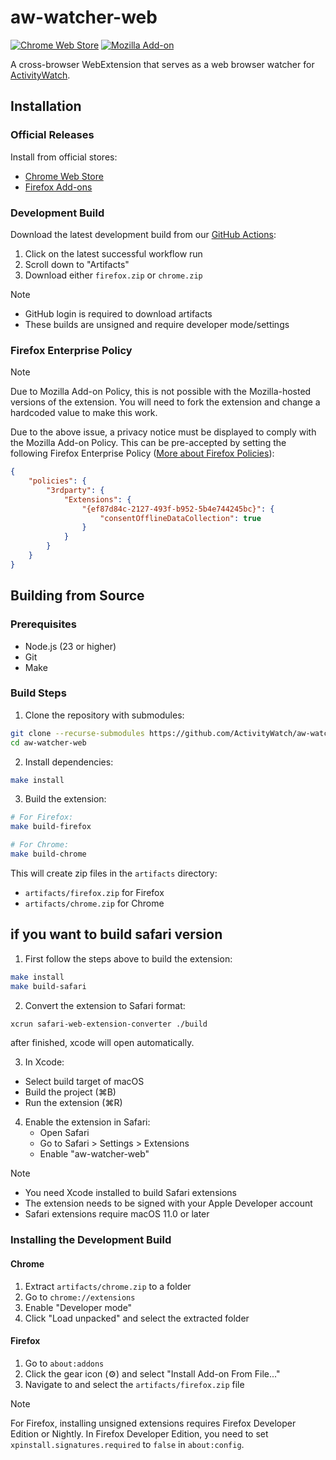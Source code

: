 # aw-watcher-web

[![Chrome Web Store](https://img.shields.io/chrome-web-store/v/nglaklhklhcoonedhgnpgddginnjdadi.svg)][chrome]
[![Mozilla Add-on](https://img.shields.io/amo/v/aw-watcher-web.svg)][firefox]

A cross-browser WebExtension that serves as a web browser watcher for [ActivityWatch][activitywatch].

## Installation

### Official Releases

Install from official stores:

- [Chrome Web Store][chrome]
- [Firefox Add-ons][firefox]

### Development Build

Download the latest development build from our [GitHub Actions][gh-actions]:

1. Click on the latest successful workflow run
2. Scroll down to "Artifacts"
3. Download either `firefox.zip` or `chrome.zip`

> [!NOTE]
>
> - GitHub login is required to download artifacts
> - These builds are unsigned and require developer mode/settings

### Firefox Enterprise Policy

> [!NOTE]
> Due to Mozilla Add-on Policy, this is not possible with the Mozilla-hosted versions of the extension. You will need to fork the extension and change a hardcoded value to make this work.

Due to the above issue, a privacy notice must be displayed to comply with the Mozilla Add-on Policy. This can be pre-accepted by setting the following Firefox Enterprise Policy ([More about Firefox Policies][mozilla-policy]):

```json
{
    "policies": {
        "3rdparty": {
            "Extensions": {
                "{ef87d84c-2127-493f-b952-5b4e744245bc}": {
                    "consentOfflineDataCollection": true
                }
            }
        }
    }
}
```

## Building from Source

### Prerequisites

- Node.js (23 or higher)
- Git
- Make

### Build Steps

1. Clone the repository with submodules:

```sh
git clone --recurse-submodules https://github.com/ActivityWatch/aw-watcher-web.git
cd aw-watcher-web
```

2. Install dependencies:

```sh
make install
```

3. Build the extension:

```sh
# For Firefox:
make build-firefox

# For Chrome:
make build-chrome
```

This will create zip files in the `artifacts` directory:

- `artifacts/firefox.zip` for Firefox
- `artifacts/chrome.zip` for Chrome

## if you want to build safari version

1. First follow the steps above to build the extension:

```sh
make install
make build-safari
```

2. Convert the extension to Safari format:

```sh
xcrun safari-web-extension-converter ./build
```

after finished, xcode will open automatically.

3. In Xcode:

- Select build target of macOS
- Build the project (⌘B)
- Run the extension (⌘R)

4. Enable the extension in Safari:
    - Open Safari
    - Go to Safari > Settings > Extensions
    - Enable "aw-watcher-web"

> [!NOTE]
>
> - You need Xcode installed to build Safari extensions
> - The extension needs to be signed with your Apple Developer account
> - Safari extensions require macOS 11.0 or later

### Installing the Development Build

#### Chrome

1. Extract `artifacts/chrome.zip` to a folder
2. Go to `chrome://extensions`
3. Enable "Developer mode"
4. Click "Load unpacked" and select the extracted folder

#### Firefox

1. Go to `about:addons`
2. Click the gear icon (⚙️) and select "Install Add-on From File..."
3. Navigate to and select the `artifacts/firefox.zip` file

> [!NOTE]
> For Firefox, installing unsigned extensions requires Firefox Developer Edition or Nightly.
> In Firefox Developer Edition, you need to set `xpinstall.signatures.required` to `false` in `about:config`.

[activitywatch]: https://github.com/ActivityWatch/activitywatch
[firefox]: https://addons.mozilla.org/en-US/firefox/addon/aw-watcher-web/
[chrome]: https://chromewebstore.google.com/detail/activitywatch-web-watcher/nglaklhklhcoonedhgnpgddginnjdadi
[mozilla-policy]: https://mozilla.github.io/policy-templates/
[gh-actions]: https://github.com/ActivityWatch/aw-watcher-web/actions/workflows/build.yml?query=branch%3Amaster+is%3Asuccess
